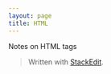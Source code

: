 ```yaml
---
layout: page
title: HTML
---
```


Notes on HTML tags


> Written with [StackEdit](https://stackedit.io/). 





























































































































